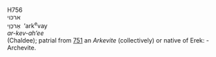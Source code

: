 H756  
ארכּוי  
אַרכְּוַי ‎ ‘ark<sup>e</sup>vay  
*ar-kev-ah‘ee*  
(Chaldee); patrial from [751](h0751) an *Arkevite* (collectively) or
native of Erek: - Archevite.  
